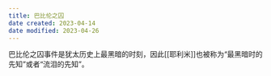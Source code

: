 ```yaml
---
title: 巴比伦之囚
date created: 2023-04-14
date modified: 2023-04-26
---
```


巴比伦之囚事件是犹太历史上最黑暗的时刻，因此[[耶利米]]也被称为“最黑暗时的先知”或者“流泪的先知”。
